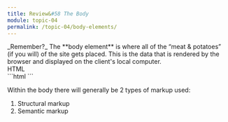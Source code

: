 ```yaml
---
title: Review&#58 The Body
module: topic-04
permalink: /topic-04/body-elements/
---
```


<div class="divider-heading"></div>

<div class="lightbulb-container">
  <span class="fa-stack fa-1x">
    <i class="far fa-lightbulb fa-stack-2x"></i>
    <i class="fas fa-lightbulb fa-stack-2x lightbulb-blink"></i>
    <i class="far fa-lightbulb fa-stack-2x"></i>
  </span>
</div>
_Remember?_ The **body element** is where all of the “meat & potatoes” (if you will) of the site gets placed. This is the data that is rendered by the browser and displayed on the client's local computer.


<div id="code-heading">HTML</div>
```html
<!DOCTYPE html>
<html lang="en">
  <head>
    <!-- Meta data and information about your site, not visible to visitors. -->
    <title>My Way-Cool Awesome Site!</title>
  </head>

  <body>
    <!-- My “Way-Cool Awesome Site” contents, visible to visitors. -->
  </body>
</html>
```


Within the body there will generally be 2 types of markup used:

1. Structural markup
2. Semantic markup
